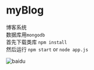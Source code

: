 # myBlog
博客系统<br />
数据库用`mongodb`<br />
首先下载类库  `npm install`<br />
然后运行 `npm start`   or   `node app.js`<br />

![baidu](http://www.baidu.com/img/bdlogo.gif "百度logo")  
